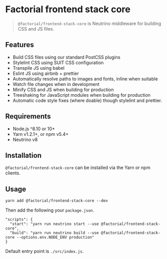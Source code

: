 # Factorial frontend stack core

> `@factorial/frontend-stack-core` is Neutrino middleware for building CSS and JS files.

## Features

- Build CSS files using our standard PostCSS plugins
- Stylelint CSS using SUIT CSS configuration
- Transpile JS using babel
- Eslint JS using airbnb + prettier
- Automatically resolve paths to images and fonts, inline when suitable
- Watch file changes when in development
- Minify CSS and JS when building for production
- Treeshaking for JavaScript modules when building for production
- Automatic code style fixes (where doable) though stylelint and prettier.

## Requirements

- Node.js ^8.10 or 10+
- Yarn v1.2.1+, or npm v5.4+
- Neutrino v8

## Installation

`@factorial/frontend-stack-core` can be installed via the Yarn or npm clients.

## Usage

    yarn add @factorial/frontend-stack-core --dev

Then add the following your `package.json`.

```
"scripts": {
  "start": "yarn run neutrino start --use @factorial/frontend-stack-core",
  "build": "yarn run neutrino build --use @factorial/frontend-stack-core --options.env.NODE_ENV production"
}
```

Default entry point is `./src/index.js`.
